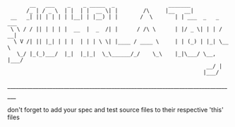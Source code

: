            __   ___    _    _ _____  _                 _______              
          /_ | / _ \  | |  | |  __ \| |        /\     |__   __|             
     __   _| || | | | | |__| | |__) | |       /  \       | | ___  _   _ ___ 
     \ \ / / || | | | |  __  |  _  /| |      / /\ \      | |/ _ \| | | / __|
	  \ V /| || |_| | | |  | | | \ \| |____ / ____ \     | | (_) | |_| \__ \
       \_/ |_(_)___/  |_|  |_|_|  \_\______/_/    \_\    |_|\___/ \__, |___/
                                                                   __/ |    
                                                                  |___/     
_________________________________________________________________________________
	
don't forget to add your spec and test source files to their respective 'this' files
